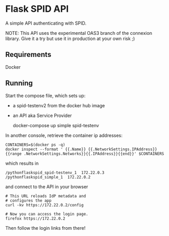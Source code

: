 # Flask SPID API

A simple API authenticating with SPID.

NOTE: This API uses the experimental OAS3 branch of
      the connexion library. Give it a try but
      use it in production at your own risk ;)

## Requirements

Docker

## Running

Start the compose file, which sets up:

  - a spid-testenv2 from the docker hub image
  - an API aka Service Provider

	docker-compose up  simple spid-testenv 

In another console, retrieve the container ip addresses:

	CONTAINERS=$(docker ps -q)	
	docker inspect --format ' {{.Name}} {{.NetworkSettings.IPAddress}} {{range .NetworkSettings.Networks}}{{.IPAddress}}{{end}}' $CONTAINERS

which results in


	/pythonflaskspid_spid-testenv_1  172.22.0.3
	/pythonflaskspid_simple_1  172.22.0.2

and connect to the API in your browser

	# This URL reloads IdP metadata and
	# configures the app
	curl -kv https://172.22.0.2/config

	# Now you can access the login page.
	firefox https://172.22.0.2

Then follow the login links from there!
